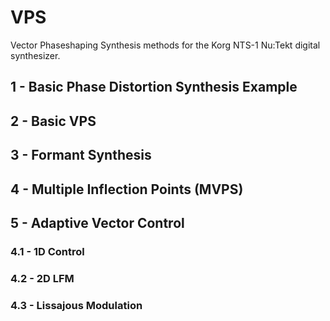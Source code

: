 # VPS 
Vector Phaseshaping  Synthesis methods for the Korg NTS-1 Nu:Tekt digital synthesizer.

## 1 - Basic Phase Distortion Synthesis Example

## 2 - Basic VPS

## 3 - Formant Synthesis

## 4 - Multiple Inflection Points (MVPS)

## 5 - Adaptive Vector Control

### 4.1 - 1D Control
### 4.2 - 2D LFM
### 4.3 - Lissajous Modulation
